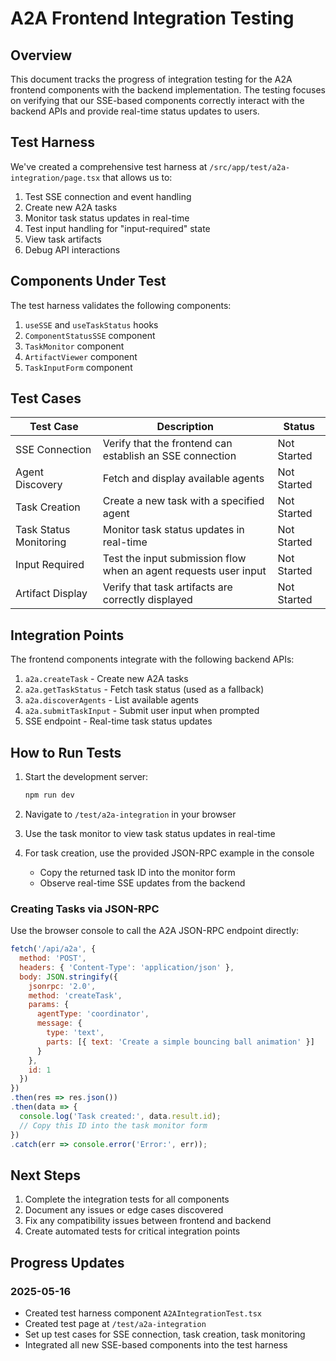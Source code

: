 # A2A Frontend Integration Testing

## Overview

This document tracks the progress of integration testing for the A2A frontend components with the backend implementation. The testing focuses on verifying that our SSE-based components correctly interact with the backend APIs and provide real-time status updates to users.

## Test Harness

We've created a comprehensive test harness at `/src/app/test/a2a-integration/page.tsx` that allows us to:

1. Test SSE connection and event handling
2. Create new A2A tasks
3. Monitor task status updates in real-time
4. Test input handling for "input-required" state
5. View task artifacts
6. Debug API interactions

## Components Under Test

The test harness validates the following components:

1. `useSSE` and `useTaskStatus` hooks
2. `ComponentStatusSSE` component
3. `TaskMonitor` component
4. `ArtifactViewer` component
5. `TaskInputForm` component

## Test Cases

| Test Case | Description | Status |
|-----------|-------------|--------|
| SSE Connection | Verify that the frontend can establish an SSE connection | Not Started |
| Agent Discovery | Fetch and display available agents | Not Started |
| Task Creation | Create a new task with a specified agent | Not Started |
| Task Status Monitoring | Monitor task status updates in real-time | Not Started |
| Input Required | Test the input submission flow when an agent requests user input | Not Started |
| Artifact Display | Verify that task artifacts are correctly displayed | Not Started |

## Integration Points

The frontend components integrate with the following backend APIs:

1. `a2a.createTask` - Create new A2A tasks
2. `a2a.getTaskStatus` - Fetch task status (used as a fallback)
3. `a2a.discoverAgents` - List available agents
4. `a2a.submitTaskInput` - Submit user input when prompted
5. SSE endpoint - Real-time task status updates

## How to Run Tests

1. Start the development server:
   ```bash
   npm run dev
   ```

2. Navigate to `/test/a2a-integration` in your browser
3. Use the task monitor to view task status updates in real-time
4. For task creation, use the provided JSON-RPC example in the console
   - Copy the returned task ID into the monitor form
   - Observe real-time SSE updates from the backend

### Creating Tasks via JSON-RPC

Use the browser console to call the A2A JSON-RPC endpoint directly:

```javascript
fetch('/api/a2a', {
  method: 'POST',
  headers: { 'Content-Type': 'application/json' },
  body: JSON.stringify({
    jsonrpc: '2.0',
    method: 'createTask',
    params: {
      agentType: 'coordinator',
      message: {
        type: 'text',
        parts: [{ text: 'Create a simple bouncing ball animation' }]
      }
    },
    id: 1
  })
})
.then(res => res.json())
.then(data => {
  console.log('Task created:', data.result.id);
  // Copy this ID into the task monitor form
})
.catch(err => console.error('Error:', err));
```

## Next Steps

1. Complete the integration tests for all components
2. Document any issues or edge cases discovered
3. Fix any compatibility issues between frontend and backend
4. Create automated tests for critical integration points

## Progress Updates

### 2025-05-16

- Created test harness component `A2AIntegrationTest.tsx`
- Created test page at `/test/a2a-integration`
- Set up test cases for SSE connection, task creation, task monitoring
- Integrated all new SSE-based components into the test harness
